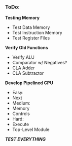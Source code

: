 ### ToDo:
**Testing Memory**
 - Test Data Memory
 - Test Instruction Memory
 - Test Register Files

**Verify Old Functions**
 - Verify ALU
  - Comparator w/ Negatives?
  - CLA Adder
  - CLA Subtractor

**Develop Pipelined CPU**
 - Easy:
  - Next
 - Medium:
  - Memory
  - Controls
 - Hard:
  - Execute
  - Top-Level Module


***TEST EVERYTHING***
